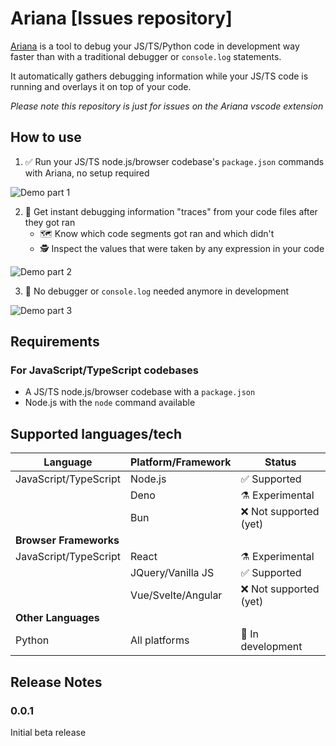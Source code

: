 # Ariana [Issues repository]

[Ariana](https://marketplace.visualstudio.com/items?itemName=dedale-dev.ariana&ssr=false#overview) is a tool to debug your JS/TS/Python code in development way faster than with a traditional debugger or `console.log` statements.

It automatically gathers debugging information while your JS/TS code is running and overlays it on top of your code.

*Please note this repository is just for issues on the Ariana vscode extension*

## How to use

1. ✅ Run your JS/TS node.js/browser codebase's `package.json` commands with Ariana, no setup required

![Demo part 1](https://github.com/dedale-dev/.github/blob/main/demo_part1.gif?raw=true)

2. 👾 Get instant debugging information "traces" from your code files after they got ran
   - 🗺️ Know which code segments got ran and which didn't
   - 🕵️ Inspect the values that were taken by any expression in your code

![Demo part 2](https://github.com/dedale-dev/.github/blob/main/demo_part2_0.gif?raw=true)

3. 🥳 No debugger or `console.log` needed anymore in development

![Demo part 3](https://github.com/dedale-dev/.github/blob/main/demo_part2_1.gif?raw=true)

## Requirements

### For JavaScript/TypeScript codebases

- A JS/TS node.js/browser codebase with a `package.json`
- Node.js with the `node` command available

## Supported languages/tech

| Language | Platform/Framework | Status |
|----------|-------------------|---------|
| JavaScript/TypeScript | Node.js | ✅ Supported |
| | Deno | ⚗️ Experimental |
| | Bun | ❌ Not supported (yet) |
| **Browser Frameworks** | | |
| JavaScript/TypeScript | React | ⚗️ Experimental |
| | JQuery/Vanilla JS | ✅ Supported |
| | Vue/Svelte/Angular | ❌ Not supported (yet) |
| **Other Languages** | | |
| Python | All platforms | 🚧 In development |

## Release Notes

### 0.0.1

Initial beta release
